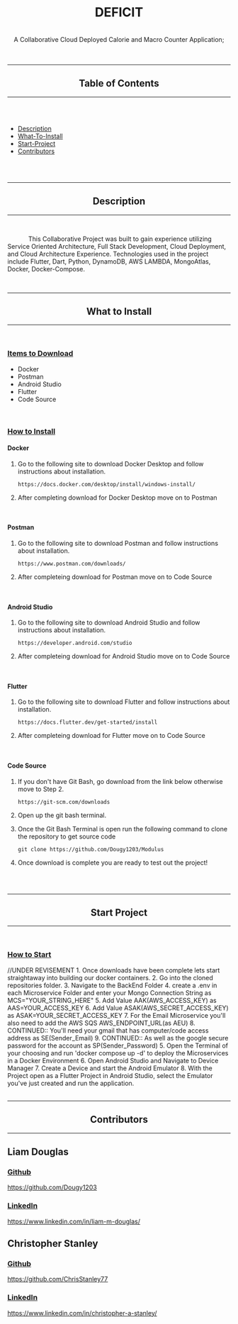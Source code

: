 <div class="mainTitle" align="center">
    
#    DEFICIT

</div>
<br>
<div class="mainDescription" align="center">
    A Collaborative Cloud Deployed Calorie and Macro Counter Application;
</div>
<br>
<br>

---

<div align="center">

## Table of Contents

</div>

---

<br>
<br>

- [Description](#description)
- [What-To-Install](#what-to-install)
- [Start-Project](#start-project)
- [Contributors](#contributors)

<br>
<br>

<div class="header" align="center">

---

## Description
---
</div>
<br>

&nbsp; &nbsp; &nbsp; &nbsp; &nbsp; &nbsp;
This Collaborative Project was built to gain experience utilizing Service Oriented Architecture, Full Stack Development, Cloud Deployment, and Cloud Architecture Experience. Technologies used in the project include Flutter, Dart, Python, DynamoDB, AWS LAMBDA, MongoAtlas, Docker, Docker-Compose.

<br>
<div class="header" align="center">

---

## What to Install

---

</div>
<br>

<u>

### Items to Download

</u>

-   Docker
-   Postman
-   Android Studio
-   Flutter
-   Code Source

<br>
<u>

### How to Install
</u>

#### Docker
1.  Go to the following site to download Docker Desktop and follow instructions about installation.

    ``` 
    https://docs.docker.com/desktop/install/windows-install/ 
    ```

2. After completing download for Docker Desktop move on to Postman

<br>

#### Postman
1.  Go to the following site to download Postman and follow instructions about installation.

    ```
    https://www.postman.com/downloads/
    ```

2. After completeing download for Postman move on to Code Source

<br>

#### Android Studio
1.  Go to the following site to download Android Studio and follow instructions about installation.

    ```
    https://developer.android.com/studio
    ```

2. After completeing download for Android Studio move on to Code Source

<br>

#### Flutter
1.  Go to the following site to download Flutter and follow instructions about installation.

    ```
    https://docs.flutter.dev/get-started/install
    ```

2. After completeing download for Flutter move on to Code Source

<br>



#### Code Source
1. If you don't have Git Bash, go download from the link below otherwise move to Step 2.

    ```
    https://git-scm.com/downloads
    ```

2. Open up the git bash terminal.
3. Once the Git Bash Terminal is open run the following command to clone the repository to get source code

    ```
    git clone https://github.com/Dougy1203/Modulus
    ```
4. Once download is complete you are ready to test out the project!

<br>
<br>

<div class="header" align="center">

---

## Start Project

---

</div>
<br>
<u>

### How to Start
</u>
//UNDER REVISEMENT
1. Once downloads have been complete lets start straightaway into building our docker containers.
2. Go into the cloned repositories folder.
3. Navigate to the BackEnd Folder
4. create a .env in each Microservice Folder and enter your Mongo Connection String as MCS="YOUR_STRING_HERE"
5. Add Value AAK(AWS_ACCESS_KEY) as AAS=YOUR_ACCESS_KEY
6. Add Value ASAK(AWS_SECRET_ACCESS_KEY) as ASAK=YOUR_SECRET_ACCESS_KEY
7. For the Email Microservice you'll also need to add the AWS SQS AWS_ENDPOINT_URL(as AEU)
8. CONTINUED:: You'll need your gmail that has computer/code access address as SE(Sender_Email)
9. CONTINUED:: As well as the google secure password for the account as SP(Sender_Password)
5. Open the Terminal of your choosing and run 'docker compose up -d' to deploy the Microservices in a Docker Environment
6. Open Android Studio and Navigate to Device Manager
7. Create a Device and start the Android Emulator
8. With the Project open as a Flutter Project in Android Studio, select the Emulator you've just created and run the application.
<br>
<br>

<div class="header" align="center">

---

## Contributors
---

</div>

## Liam Douglas

<u>

### Github

https://github.com/Dougy1203
</u>
<u>

### LinkedIn

https://www.linkedin.com/in/liam-m-douglas/
</u>

## Christopher Stanley

<u>

### Github

https://github.com/ChrisStanley77
</u>
<u>

### LinkedIn

https://www.linkedin.com/in/christopher-a-stanley/
</u>

